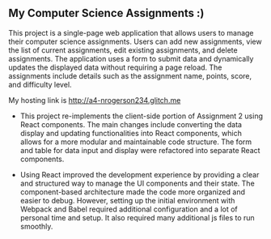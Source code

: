 ## My Computer Science Assignments :)
This project is a single-page web application that allows users to manage their computer science assignments. Users can add new assignments, view the list of current assignments, edit existing assignments, and delete assignments. The application uses a form to submit data and dynamically updates the displayed data without requiring a page reload. The assignments include details such as the assignment name, points, score, and difficulty level.

My hosting link is http://a4-nrogerson234.glitch.me

- This project re-implements the client-side portion of Assignment 2 using React components. The main changes include converting the data display and updating functionalities into React components, which allows for a more modular and maintainable code structure. The form and table for data input and display were refactored into separate React components.

- Using React improved the development experience by providing a clear and structured way to manage the UI components and their state. The component-based architecture made the code more organized and easier to debug. However, setting up the initial environment with Webpack and Babel required additional configuration and a lot of personal time and setup. It also required many additional js files to run smoothly.